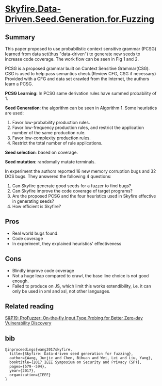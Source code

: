 # [Skyfire.Data-Driven.Seed.Generation.for.Fuzzing](https://www.ieee-security.org/TC/SP2017/papers/42.pdf)

## Summary

This paper proposed to use probabilistic context sensitive grammar (PCSG) learned from data set(thus "data-driven") to generate new seeds to increase code coverage. 
The work flow can be seen in Fig 1 and 2.

PCSG is a proposed grammar built on Context Sensitive Grammar(CSG). 
CSG is used to help pass semantics check.(Review CFG, CSG if necessary)
Provided with a CFG and data set crawled from the Internet, the authors learn a PCSG. 

**PCSG Learning**: In PCSG same derivation rules have summed probability of 1. 

**Seed Generation**: the algorithm can be seen in Algorithm 1.
Some heuristics are used:

1. Favor low-probability production rules.
2. Favor low-frequency production rules, and restrict the application number of the same production rule.
3. Favor low-complexity production rules.
4. Restrict the total number of rule applications.

**Seed selection**: based on coverage.

**Seed mutation**: randomally mutate terminals.

In experiment the authors reported 16 new memory corruption bugs and 32 DOS bugs.
They answered the following 4 questions:

1. Can Skyfire generate good seeds for a fuzzer to find bugs? 
2. Can Skyfire improve the code coverage of target programs? 
3. Are the proposed PCSG and the four heuristics used in Skyfire effective in generating seeds? 
4. How efficient is Skyfire? 

## Pros

- Real world bugs found.
- Code coverage
- In experiment, they explained heuristics' effectiveness

## Cons

- Blindly improve code coverage
- Not a huge leap compared to crawl, the base line choice is not good enough.
- Failed to produce on JS, which limit this works extendibility, i.e. it can only be used in xml and xsl, not other languages.

## Related reading

[S&P19: ProFuzzer: On-the-fly Input Type Probing for Better Zero-day Vulnerability Discovery](https://wcventure.github.io/FuzzingPaper/Paper/SP19_Profuzz.pdf)

## bib
```
@inproceedings{wang2017skyfire,
  title={Skyfire: Data-driven seed generation for fuzzing},
  author={Wang, Junjie and Chen, Bihuan and Wei, Lei and Liu, Yang},
  booktitle={2017 IEEE Symposium on Security and Privacy (SP)},
  pages={579--594},
  year={2017},
  organization={IEEE}
}
```